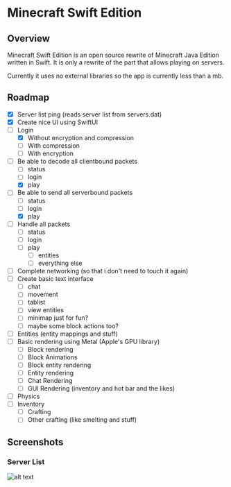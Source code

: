 # Minecraft Swift Edition

## Overview

Minecraft Swift Edition is an open source rewrite of Minecraft Java Edition written in Swift. It is only a rewrite of the part that allows playing on servers.

Currently it uses no external libraries so the app is currently less than a mb.

## Roadmap

- [x] Server list ping (reads server list from servers.dat)
- [x] Create nice UI using SwiftUI
- [ ] Login 
  - [x] Without encryption and compression
  - [ ] With compression
  - [ ] With encryption
- [ ] Be able to decode all clientbound packets
  - [ ] status
  - [ ] login
  - [x] play
- [ ] Be able to send all serverbound packets
  - [ ] status
  - [ ] login
  - [x] play
- [ ] Handle all packets
  - [ ] status
  - [ ] login
  - [ ] play
    - [ ] entities
    - [ ] everything else
- [ ] Complete networking (so that i don't need to touch it again)
- [ ] Create basic text interface
  - [ ] chat
  - [ ] movement
  - [ ] tablist
  - [ ] view entities
  - [ ] minimap just for fun?
  - [ ] maybe some block actions too?
- [ ] Entities (entity mappings and stuff)
- [ ] Basic rendering using Metal (Apple's GPU library)
  - [ ] Block rendering
  - [ ] Block Animations
  - [ ] Block entity rendering
  - [ ] Entity rendering
  - [ ] Chat Rendering
  - [ ] GUI Rendering (inventory and hot bar and the likes)
- [ ] Physics
- [ ] Inventory
  - [ ] Crafting
  - [ ] Other crafting (like smelting and stuff)

## Screenshots

### Server List

![alt text](https://github.com/stackotter/minecraft-swift-edition/blob/main/screenshots/hypixel.png?raw=true)
